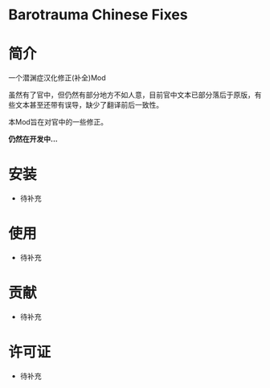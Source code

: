 # Barotrauma Chinese Fixes

# 简介 

一个潜渊症汉化修正(补全)Mod

虽然有了官中，但仍然有部分地方不如人意，目前官中文本已部分落后于原版，有些文本甚至还带有误导，缺少了翻译前后一致性。

本Mod旨在对官中的一些修正。

**仍然在开发中...**

# 安装

* 待补充

# 使用

* 待补充

# 贡献

* 待补充

# 许可证

* 待补充
